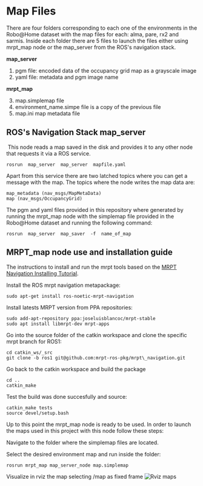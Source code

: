 # Map Files

There are four folders corresponding to each one of the environments in the Robo@Home dataset with the map files for each: alma, pare, rx2 and sarmis. 
Inside each folder there are 5 files to launch the files either using mrpt_map node or the map_server from the ROS's navigation stack.

**map_server**
1. pgm file: encoded data of the occupancy grid map as a grayscale image
2. yaml file: metadata and pgm image name 

**mrpt_map**

3. map.simplemap file 
4. environment_name.simpe	file is a copy of the previous file 
5. map.ini map metadata file 

## ROS's Navigation Stack map_server 

 This node reads a map saved in the disk and provides it to any other node that requests it via a ROS service.
	
	rosrun  map_server  map_server  mapfile.yaml 

Apart from this service there are two latched topics where you can get a message with the map. The topics where the node writes the map data are: 

	map_metadata (nav_msgs/MapMetaData) 
	map (nav_msgs/OccupancyGrid) 
	
The pgm and yaml files provided in this repository where generated by running the mrpt_map node with the simplemap file provided in the Robo@Home 
dataset and running the following command:

	rosrun  map_server  map_saver  -f  name_of_map 

## MRPT_map node use and installation guide 

The instructions to install and run the mrpt tools based on the   [MRPT Navigation Installing Tutorial](http://wiki.ros.org/mrpt_navigation/Tutorials/Installing#Get_from_apt_packages).

Install the ROS mrpt navigation metapackage:

	sudo apt-get install ros-noetic-mrpt-navigation

Install latests MRPT version from PPA repositories:

	sudo add-apt-repository ppa:joseluisblancoc/mrpt-stable	
	sudo apt install libmrpt-dev mrpt-apps

Go into the source folder of the catkin workspace and clone the specific mrpt branch for ROS1: 

	cd catkin_ws/_src
	git clone -b ros1 git@github.com:mrpt-ros-pkg/mrpt\_navigation.git

Go back to the catkin workspace and build the package 

	cd ..
	catkin_make

Test the build was done succesfully and source:

	catkin_make tests
	source devel/setup.bash

Up to this point the mrpt_map node is ready to be used. In order to launch the maps used in this project with this node follow these steps:

Navigate to the folder where the simplemap files are located. 
 
Select the desired environment map and run inside the folder: 

	rosrun mrpt_map map_server_node map.simplemap
  
Visualize in rviz the map selecting /map as fixed frame
![Rviz maps](rviz_mrpt_map_all_env.png)


